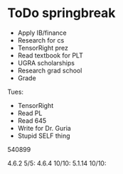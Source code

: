 # ToDo springbreak

- Apply IB/finance
- Research for cs
- TensorRight prez
- Read textbook for PLT
- UGRA scholarships
- Research grad school
- Grade 


Tues:
- TensorRight
- Read PL 
- Read 645
- Write for Dr. Guria
- Stupid SELF thing






540899



4.6.2 5/5:
4.6.4 10/10:
5.1.14 10/10: